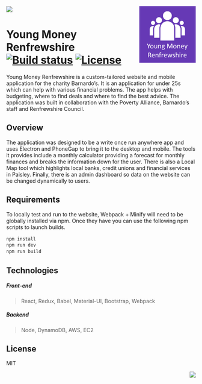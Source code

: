 <img src="app/demo.gif" />

<img align='right' width='150' height='150' src="app/website/icons/iconoriginal.png" />

# Young Money Renfrewshire &nbsp; [![Build status](https://travis-ci.org/william-taylor//young-money-renfrewshire.svg?branch=master)](https://travis-ci.org/william-taylor/young-money-renfrewshire) [![License](https://img.shields.io/badge/License-Apache%202.0-blue.svg)](https://opensource.org/licenses/Apache-2.0)

Young Money Renfrewshire is a custom-tailored website and mobile application for the charity Barnardo’s. It is an application for under 25s which can help with various financial problems. The app helps with budgeting, where to find deals and where to find the best advice. The application was built in collaboration with the Poverty Alliance, Barnardo’s staff and Renfrewshire Council.

## Overview

The application was designed to be a write once run anywhere app and uses Electron and PhoneGap to bring it to the desktop and mobile. The tools it provides include a monthly calculator providing a forecast for monthly finances and breaks the information down for the user. There is also a Local Map tool which highlights local banks, credit unions and financial services in Paisley. Finally, there is an admin dashboard so data on the website can be changed dynamically to users.

## Requirements

To locally test and run to the website, Webpack + Minify will need to be globally installed via npm. Once they have you can use the following npm scripts to launch builds.

```bash
npm install
npm run dev
npm run build
```

## Technologies

##### Front-end

> React, Redux, Babel, Material-UI, Bootstrap, Webpack

##### Backend

> Node, DynamoDB, AWS, EC2 

## License

MIT

<img align='right' src="http://forthebadge.com/images/badges/built-with-love.svg" />
